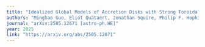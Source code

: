 ```yaml
---
title: "Idealized Global Models of Accretion Disks with Strong Toroidal Magnetic Fields"
authors: "Minghao Guo, Eliot Quataert, Jonathan Squire, Philip F. Hopkins, and James M. Stone"
journal: "arXiv:2505.12671 [astro-ph.HE]"
year: 2025
link: "https://arxiv.org/abs/2505.12671"
---
```


<!-- Optional: abstract or additional info -->
